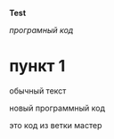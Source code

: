 **Test**

*програмный код*

# пункт 1 

обычный текст

новый программный код

это код из ветки мастер